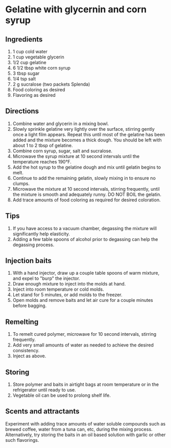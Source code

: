# Gelatine with glycernin and corn syrup
## Ingredients
1. 1 cup cold water
1. 1 cup vegetable glycerin
1. 1/2 cup gelatine
1. 6 1/2 tbsp white corn syrup
1. 3 tbsp sugar
1. 1/4 tsp salt
1. 2 g sucralose (two packets Splenda)
1. Food coloring as desired
1. Flavoring as desired

## Directions
1. Combine water and glycerin in a mixing bowl.
1. Slowly sprinkle gelatine very lightly over the surface, stirring gently once a light film appears. Repeat this until most of the gelatine has been added and the mixture becomes a thick dough. You should be left with about 1 to 2 tbsp of gelatine.
1. Combine corn syrup, sugar, salt and sucralose.
1. Microwave the syrup mixture at 10 second intervals until the temperature reaches 190°F.
1. Add the hot syrup to the gelatine dough and mix until gelatin begins to melt.
1. Continue to add the remaining gelatin, slowly mixing in to ensure no clumps.
1. Microwave the mixture at 10 second intervals, stirring frequently, until the mixture is smooth and adequately runny. DO NOT BOIL the gelatin.
1. Add trace amounts of food coloring as required for desired coloration.

## Tips
1. If you have access to a vacuum chamber, degassing the mixture will significantly help elasticity.
1. Adding a few table spoons of alcohol prior to degassing can help the degassing process.

## Injection baits
1. With a hand injector, draw up a couple table spoons of warm mixture, and expel to "burp" the injector.
1. Draw enough mixture to inject into the molds at hand.
1. Inject into room temperature or cold molds.
1. Let stand for 5 minutes, or add molds to the freezer.
1. Open molds and remove baits and let air cure for a couple minutes before bagging.

## Remelting
1. To remelt cured polymer, microwave for 10 second intervals, stirring frequently.
1. Add very small amounts of water as needed to achieve the desired consistency.
1. Inject as above.

## Storing
1. Store polymer and baits in airtight bags at room temperature or in the refrigerator until ready to use.
1. Vegetable oil can be used to prolong shelf life.

## Scents and attractants
Experiment with adding trace amounts of water soluble compounds such as brewed coffee, water from a tuna can, etc, during the mixing process. Alternatively, try storing the baits in an oil based solution with garlic or other such flavorings.
